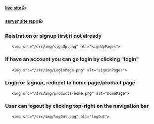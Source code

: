 #### [live site](https://go4garagefullstack.web.app):+1:
#### [server site repo](https://github.com/shakil51298/assignment_task2_Go4Garage_server):+1:

### Reistration or signup first if not already
       <img src="/src/img/signUp.png" alt="signUpPages">
### If have an account you can go login by clicking "login" 
       <img src="/src/img/LoginPage.png" alt="signinPages">
### Login or signup, redirect to home page/product page
       <img src="/src/img/products-home.png" alt="homePage">
### User can logout by clicking top-right on the navigation bar
       <img src="/src/img/logOut.png" alt="logOut">

